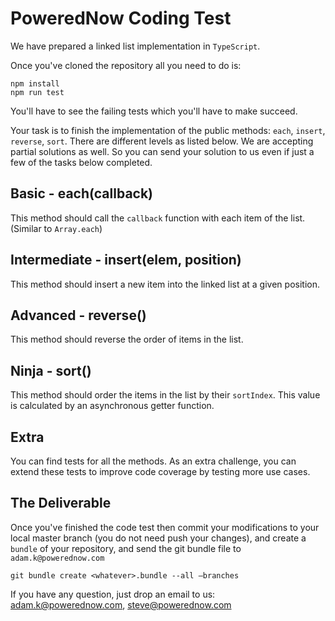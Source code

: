 PoweredNow Coding Test
======================

We have prepared a linked list implementation in `TypeScript`.

Once you've cloned the repository all you need to do is:

    npm install
    npm run test

You'll have to see the failing tests which you'll have to make succeed.


Your task is to finish the implementation of the public methods:
`each`, `insert`, `reverse`, `sort`. There are different levels as listed below. We are accepting partial solutions as well. So you can send your solution to us even if just a few of the tasks below completed.


Basic - each(callback)
----------------------
This method should call the `callback` function with each item of the list. (Similar to `Array.each`)


Intermediate - insert(elem, position)
-------------------------------------
This method should insert a new item into the linked list at a given position.


Advanced - reverse()
--------------------
This method should reverse the order of items in the list.


Ninja - sort()
--------------
This method should order the items in the list by their `sortIndex`.
This value is calculated by an asynchronous getter function.


Extra
-----

You can find tests for all the methods. As an extra challenge, you can extend these tests to
improve code coverage by testing more use cases.



The Deliverable
---------------

Once you've finished the code test then commit your modifications to your local master branch (you do not need push your changes), and create a `bundle` of your repository, and send the git bundle file to `adam.k@powerednow.com`

    git bundle create <whatever>.bundle --all —branches


If you have any question, just drop an email to us: adam.k@powerednow.com, steve@powerednow.com

